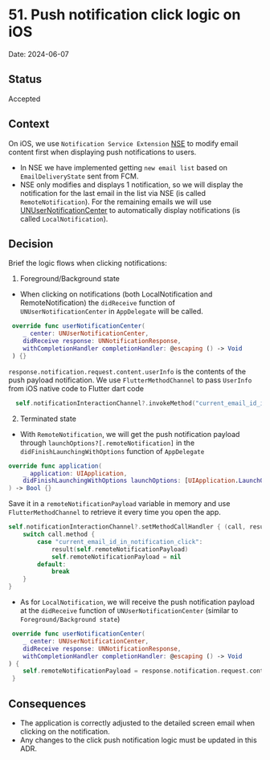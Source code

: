 # 51. Push notification click logic on iOS

Date: 2024-06-07

## Status

Accepted

## Context

On iOS, we use `Notification Service Extension` [NSE](https://developer.apple.com/documentation/usernotifications/modifying-content-in-newly-delivered-notifications) to modify email content first when displaying push notifications to users.
- In NSE we have implemented getting `new email list` based on `EmailDeliveryState` sent from FCM.
- NSE only modifies and displays 1 notification, so we will display the notification for the last email in the list via NSE (is called `RemoteNotification`). 
For the remaining emails we will use [UNUserNotificationCenter](https://developer.apple.com/documentation/usernotifications/unusernotificationcenter) to automatically display notifications (is called `LocalNotification`).

## Decision

Brief the logic flows when clicking notifications:

1. Foreground/Background state

- When clicking on notifications (both LocalNotification and RemoteNotification) the `didReceive` function of `UNUserNotificationCenter` in `AppDelegate` will be called.

```swift
 override func userNotificationCenter(
    _ center: UNUserNotificationCenter, 
    didReceive response: UNNotificationResponse, 
    withCompletionHandler completionHandler: @escaping () -> Void
 ) {}
```

`response.notification.request.content.userInfo` is the contents of the push payload notification.
We use `FlutterMethodChannel` to pass `UserInfo` from iOS native code to Flutter dart code

```swift
  self.notificationInteractionChannel?.invokeMethod("current_email_id_in_notification_click_on_foreground", arguments: response.notification.request.content.userInfo)
```

2. Terminated state

- With `RemoteNotification`, we will get the push notification payload through `launchOptions?[.remoteNotification]` in the `didFinishLaunchingWithOptions` function of `AppDelegate`

```swift
override func application(
    _ application: UIApplication,
    didFinishLaunchingWithOptions launchOptions: [UIApplication.LaunchOptionsKey: Any]?
) -> Bool {}
```

Save it in a `remoteNotificationPayload` variable in memory and use `FlutterMethodChannel` to retrieve it every time you open the app.

```swift
self.notificationInteractionChannel?.setMethodCallHandler { (call, result) in
    switch call.method {
        case "current_email_id_in_notification_click":
            result(self.remoteNotificationPayload)
            self.remoteNotificationPayload = nil
        default:
            break
    }
}
```

- As for `LocalNotification`, we will receive the push notification payload at the `didReceive` function of `UNUserNotificationCenter` (similar to `Foreground/Background state`)

```swift
 override func userNotificationCenter(
    _ center: UNUserNotificationCenter,
    didReceive response: UNNotificationResponse,
    withCompletionHandler completionHandler: @escaping () -> Void
) {
    self.remoteNotificationPayload = response.notification.request.content.userInfo
 }
```

## Consequences

- The application is correctly adjusted to the detailed screen email when clicking on the notification.
- Any changes to the click push notification logic must be updated in this ADR.
